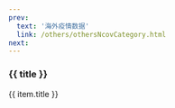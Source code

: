 ```yaml
---
prev: 
  text: '海外疫情数据'
  link: /others/othersNcovCategory.html
next: 
---
```


<div>
  <h3>{{ title }}</h3>
  <div class="btn-box">
    <my-button v-for="(item, i) in linkList"
               :key="i"
               :type="i % 2 == 0 ? 'primary' : 'danger'"
               @click="handleClick(item.link)">{{ item.title }}</my-button>
  </div>
</div>

<script setup>
import { ref } from 'vue'

const title = ref('国内疫情数据记录')

const linkList = ref([])

linkList.value = [{"title": "20220904-091108","link": "./20220904-091108.html"},{"title": "20220905-000059","link": "./20220905-000059.html"},{"title": "20220905-091352","link": "./20220905-091352.html"},{"title": "20220906-090829","link": "./20220906-090829.html"},{"title": "20220907-090633","link": "./20220907-090633.html"},{"title": "20220908-091906","link": "./20220908-091906.html"},{"title": "20220909-090908","link": "./20220909-090908.html"},{"title": "20220910-091052","link": "./20220910-091052.html"},{"title": "20220911-091102","link": "./20220911-091102.html"},{"title": "20220912-092342","link": "./20220912-092342.html"},{"title": "20220913-091603","link": "./20220913-091603.html"},{"title": "20220914-090904","link": "./20220914-090904.html"},{"title": "20220915-090854","link": "./20220915-090854.html"},{"title": "20220916-091035","link": "./20220916-091035.html"},{"title": "20220917-091032","link": "./20220917-091032.html"},{"title": "20220918-090835","link": "./20220918-090835.html"},{"title": "20220919-093110","link": "./20220919-093110.html"},{"title": "20220920-091533","link": "./20220920-091533.html"},{"title": "20220921-091520","link": "./20220921-091520.html"},{"title": "20220922-091139","link": "./20220922-091139.html"},{"title": "20220923-091036","link": "./20220923-091036.html"},{"title": "20220924-091126","link": "./20220924-091126.html"},{"title": "20220925-093007","link": "./20220925-093007.html"},{"title": "20220926-091329","link": "./20220926-091329.html"},{"title": "20220927-091524","link": "./20220927-091524.html"},{"title": "20220928-091115","link": "./20220928-091115.html"},{"title": "20220929-091004","link": "./20220929-091004.html"},{"title": "20220930-090942","link": "./20220930-090942.html"},{"title": "20221001-091755","link": "./20221001-091755.html"},{"title": "20221002-091605","link": "./20221002-091605.html"},{"title": "20221003-091042","link": "./20221003-091042.html"},{"title": "20221004-091135","link": "./20221004-091135.html"},{"title": "20221005-091502","link": "./20221005-091502.html"},{"title": "20221006-091022","link": "./20221006-091022.html"},{"title": "20221007-091016","link": "./20221007-091016.html"},{"title": "20221008-091109","link": "./20221008-091109.html"},{"title": "20221009-095659","link": "./20221009-095659.html"},{"title": "20221010-091421","link": "./20221010-091421.html"},{"title": "20221011-091104","link": "./20221011-091104.html"},{"title": "20221012-090544","link": "./20221012-090544.html"},{"title": "20221013-091057","link": "./20221013-091057.html"},{"title": "20221014-090828","link": "./20221014-090828.html"},{"title": "20221015-093507","link": "./20221015-093507.html"},{"title": "20221016-090906","link": "./20221016-090906.html"},{"title": "20221017-090754","link": "./20221017-090754.html"},{"title": "20221018-092201","link": "./20221018-092201.html"},{"title": "20221019-090825","link": "./20221019-090825.html"},{"title": "20221020-090739","link": "./20221020-090739.html"},]

const handleClick = (link) => {
  const a = document.createElement('a')
  a.style.display = 'none'
  a.href = link
  a.rel = 'external nofollow'
  a.target = '_blank'
  document.body.appendChild(a)
  a.click()
  document.body.removeChild(a)
}
</script>

<style lang="scss" scoped>
.btn-box {
  display: flex;
  flex-wrap: wrap;
  gap: 10px;
}
.el-button + .el-button {
  margin-left: 0;
}
</style>
